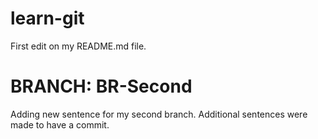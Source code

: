 # learn-git
First edit on my README.md file.

# BRANCH: BR-Second
Adding new sentence for my second branch. Additional sentences were made to have a commit.
